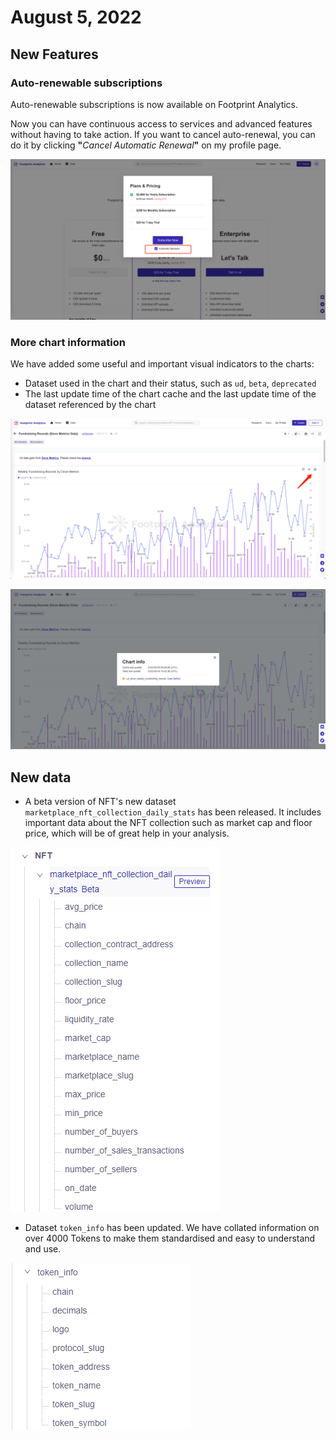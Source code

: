 # August 5, 2022

## New Features

### Auto-renewable subscriptions&#x20;

Auto-renewable subscriptions is now available on Footprint Analytics.

Now you can have continuous access to services and advanced features without having to take action. If you want to cancel auto-renewal, you can do it by clicking **"**_Cancel Automatic Renewal_**"** on  my profile page.

![](<../.gitbook/assets/image (3) (2).png>)

### More chart information

We have added some useful and important visual indicators to the charts:

* Dataset used in the chart and their status, such as `ud`, `beta`, `deprecated`
* The last update time of the chart cache and the last update time of the dataset referenced by the chart

![](<../.gitbook/assets/image (3).png>)

![](<../.gitbook/assets/image (4).png>)

## New data

* A beta version of NFT's new dataset `marketplace_nft_collection_daily_stats` has been released. It includes important data about the NFT collection such as market cap and floor price, which will be of great help in your analysis.

![](<../.gitbook/assets/image (2) (2).png>)

* Dataset `token_info` has been updated. We have collated information on over 4000 Tokens to make them standardised and easy to understand and use.

![](<../.gitbook/assets/image (5).png>)
